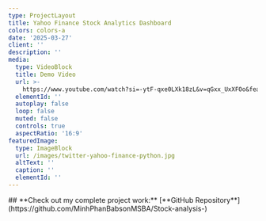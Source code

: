 ```yaml
---
type: ProjectLayout
title: Yahoo Finance Stock Analytics Dashboard
colors: colors-a
date: '2025-03-27'
client: ''
description: ''
media:
  type: VideoBlock
  title: Demo Video
  url: >-
    https://www.youtube.com/watch?si=-ytF-qxe0LXk18zL&v=qGxx_UxXFOo&feature=youtu.be
  elementId: ''
  autoplay: false
  loop: false
  muted: false
  controls: true
  aspectRatio: '16:9'
featuredImage:
  type: ImageBlock
  url: /images/twitter-yahoo-finance-python.jpg
  altText: ''
  caption: ''
  elementId: ''
---
```

<div style="text-align: left">## **Check out my complete project work:**  [**GitHub Repository**](https://github.com/MinhPhanBabsonMSBA/Stock-analysis-)</div>

